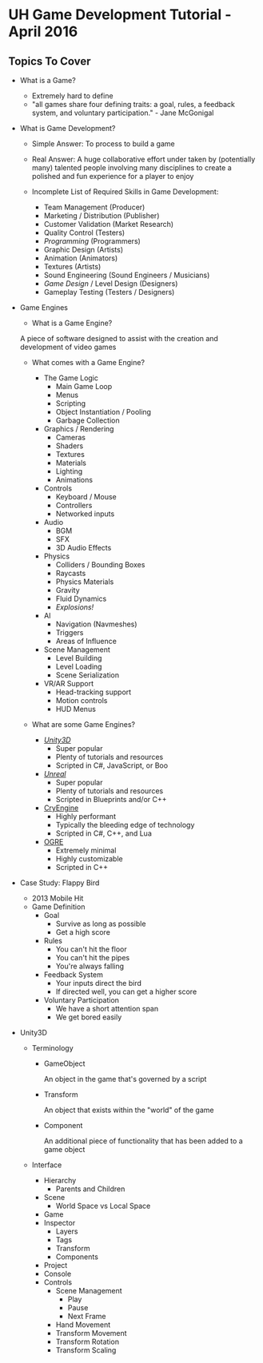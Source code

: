 UH Game Development Tutorial - April 2016
=========================================

Topics To Cover
---------------

* What is a Game?

    * Extremely hard to define
    * "all games share four defining traits: a goal, rules, a feedback system, and voluntary participation." - Jane McGonigal 

* What is Game Development?

    * Simple Answer: To process to build a game

    * Real Answer: A huge collaborative effort under taken by (potentially many) talented people involving many disciplines to create a polished and fun experience for a player to enjoy

    * Incomplete List of Required Skills in Game Development:

        * Team Management (Producer)
        * Marketing / Distribution (Publisher)
        * Customer Validation (Market Research)
        * Quality Control (Testers)
        * _Programming_ (Programmers)
        * Graphic Design (Artists)
        * Animation (Animators)
        * Textures (Artists)
        * Sound Engineering (Sound Engineers / Musicians)
        * _Game Design_ / Level Design (Designers)
        * Gameplay Testing (Testers / Designers)

* Game Engines

    * What is a Game Engine?

    A piece of software designed to assist with the creation and development of video games

    * What comes with a Game Engine?

        * The Game Logic
            * Main Game Loop
            * Menus
            * Scripting
            * Object Instantiation / Pooling
            * Garbage Collection
        * Graphics / Rendering
            * Cameras
            * Shaders
            * Textures
            * Materials
            * Lighting
            * Animations
        * Controls
            * Keyboard / Mouse
            * Controllers
            * Networked inputs
        * Audio
            * BGM
            * SFX
            * 3D Audio Effects
        * Physics
            * Colliders / Bounding Boxes
            * Raycasts
            * Physics Materials
            * Gravity
            * Fluid Dynamics
            * _Explosions!_
        * AI
            * Navigation (Navmeshes)
            * Triggers
            * Areas of Influence
        * Scene Management
            * Level Building
            * Level Loading
            * Scene Serialization
        * VR/AR Support
            * Head-tracking support
            * Motion controls
            * HUD Menus

    * What are some Game Engines?

        * [_Unity3D_](https://www.unity3d.com)
            * Super popular
            * Plenty of tutorials and resources
            * Scripted in C#, JavaScript, or Boo
        * [_Unreal_](https://www.unrealengine.com)
            * Super popular
            * Plenty of tutorials and resources
            * Scripted in Blueprints and/or C++
        * [CryEngine](https://www.cryengine.com)
            * Highly performant
            * Typically the bleeding edge of technology
            * Scripted in C#, C++, and Lua
        * [OGRE](https://www.ogre3d.com)
            * Extremely minimal
            * Highly customizable
            * Scripted in C++

* Case Study: Flappy Bird

    [flappybird]: https://upload.wikimedia.org/wikipedia/en/5/52/Flappy_Bird_gameplay.png "Example of Flappy Bird Gameplay"

    * 2013 Mobile Hit
    * Game Definition
        * Goal
            * Survive as long as possible
            * Get a high score
        * Rules
            * You can't hit the floor
            * You can't hit the pipes
            * You're always falling
        * Feedback System
            * Your inputs direct the bird
            * If directed well, you can get a higher score
        * Voluntary Participation
            * We have a short attention span
            * We get bored easily

* Unity3D

    * Terminology
        * GameObject

            An object in the game that's governed by a script

        * Transform

            An object that exists within the "world" of the game

        * Component

            An additional piece of functionality that has been added to a game object

    * Interface

        * Hierarchy
            * Parents and Children
        * Scene
            * World Space vs Local Space
        * Game
        * Inspector
            * Layers
            * Tags
            * Transform
            * Components
        * Project
        * Console
        * Controls
            * Scene Management
                * Play
                * Pause
                * Next Frame
            * Hand Movement
            * Transform Movement
            * Transform Rotation
            * Transform Scaling
